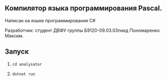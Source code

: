 ## Компилятор языка программирования Pascal.

Написан на языке программирования C#

Разработчик: cтудент ДВФУ группы Б9120-09.03.03пикд Пономаренко Максим.

## Запуск

1. `cd analysator`

2. `dotnet run`